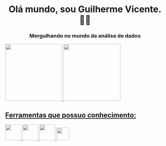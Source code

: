 <h1 align="center">Olá mundo, sou Guilherme Vicente. 👋👋  </h1>
<h3 align="center"> Mergulhando no mundo da análise de dados</h3>

<div>
<a href="https://github.com/guilhermevicente11">
<img height="180em" src="https://github-readme-stats.vercel.app/api/top-langs/?username=guilhermevicente11&layout=compact&langs_count=7&theme=dracula"/>
<img height="180em" src="https://github-readme-stats.vercel.app/api?username=guilhermevicente11&show_icons=true&theme=dracula&include_all_commits=true&count_private=true"/>
</div>

## Ferramentas que possuo conhecimento:

<img src="https://cdn.jsdelivr.net/gh/devicons/devicon/icons/pandas/pandas-original.svg" width="50" height="50" /> <img src="https://cdn.jsdelivr.net/gh/devicons/devicon/icons/python/python-original.svg" width="50" height="50" /> <img src="https://cdn.jsdelivr.net/gh/devicons/devicon/icons/mysql/mysql-original.svg" width="50" height="50" /> <img src="https://seaborn.pydata.org/_images/logo-wide-lightbg.svg" width="40" height="40" />

